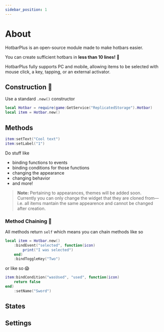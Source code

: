 ```yaml
---
sidebar_position: 1
---
```


# About
HotbarPlus is an open-source module made to make hotbars easier.

You can create sufficient hotbars in **less than 10 lines!** 🥳

HotbarPlus fully supports PC and mobile, allowing items to be selected with mouse click, a key, tapping, or an external activator.

## Construction 🧱
Use a standard `.new()` constructor
```lua
local Hotbar = require(game:GetService("ReplicatedStorage").Hotbar)
local item = Hotbar.new()
```

## Methods
```lua
item:setText("Cool text")
item:setLabel("1")
```
Do stuff like
- binding functions to events
- binding conditions for those functions 
- changing the appearance
- changing behavior
- and more!

> **Note:** Pertaining to appearances, themes will be added soon. Currently you can only change the widget that they are cloned from—i.e. all items mantain the same appearence and cannot be changed after creation.

### Method Chaining 🔗
All methods return `self` which means you can chain methods like so
```lua
local item = Hotbar.new()
    :bindEvent("selected", function(icon)
        print("I was selected")
    end)
    :bindToggleKey("Two")
```
or like so 😱
```lua
item:bindCondition("wasUsed", "used", function(icon)
    return false
end)
    :setName("Sword")
```

## States 

## Settings